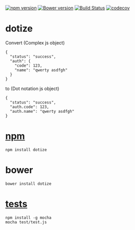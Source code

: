 [![npm version](https://badge.fury.io/js/dotize.svg)](https://badge.fury.io/js/dotize)
[![Bower version](https://badge.fury.io/bo/dotize.svg)](https://badge.fury.io/bo/dotize)
[![Build Status](https://travis-ci.org/vardars/dotize.svg?branch=master)](https://travis-ci.org/vardars/dotize)
[![codecov](https://codecov.io/gh/vardars/dotize/branch/master/graph/badge.svg)](https://codecov.io/gh/vardars/dotize)

dotize
=

Convert (Complex js object)

    {
      "status": "success",
      "auth": {
        "code": 123,
        "name": "qwerty asdfgh"
      }
    }

to (Dot notation js object)

    {
      "status": "success",
      "auth.code": 123,
      "auth.name": "qwerty asdfgh"
    }

[npm](https://www.npmjs.com/package/dotize)
=
    npm install dotize

bower
=
    bower install dotize

[tests](https://travis-ci.org/vardars/dotize)
=

    npm install -g mocha
    mocha test/test.js
